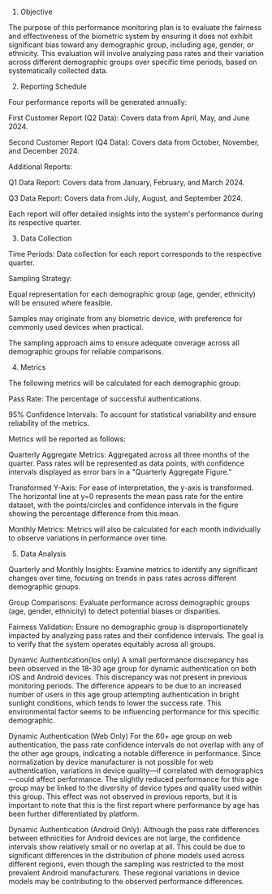 1. Objective

The purpose of this performance monitoring plan is to evaluate the fairness and effectiveness of the biometric system by ensuring it does not exhibit significant bias toward any demographic group, including age, gender, or ethnicity. This evaluation will involve analyzing pass rates and their variation across different demographic groups over specific time periods, based on systematically collected data.

2. Reporting Schedule

Four performance reports will be generated annually:

First Customer Report (Q2 Data): Covers data from April, May, and June 2024.

Second Customer Report (Q4 Data): Covers data from October, November, and December 2024.

Additional Reports:

Q1 Data Report: Covers data from January, February, and March 2024.

Q3 Data Report: Covers data from July, August, and September 2024.

Each report will offer detailed insights into the system's performance during its respective quarter.

3. Data Collection

Time Periods: Data collection for each report corresponds to the respective quarter.

Sampling Strategy:

Equal representation for each demographic group (age, gender, ethnicity) will be ensured where feasible.

Samples may originate from any biometric device, with preference for commonly used devices when practical.

The sampling approach aims to ensure adequate coverage across all demographic groups for reliable comparisons.

4. Metrics

The following metrics will be calculated for each demographic group:

Pass Rate: The percentage of successful authentications.

95% Confidence Intervals: To account for statistical variability and ensure reliability of the metrics.

Metrics will be reported as follows:

Quarterly Aggregate Metrics: Aggregated across all three months of the quarter. Pass rates will be represented as data points, with confidence intervals displayed as error bars in a "Quarterly Aggregate Figure."

Transformed Y-Axis: For ease of interpretation, the y-axis is transformed. The horizontal line at y=0 represents the mean pass rate for the entire dataset, with the points/circles and confidence intervals in the figure showing the percentage difference from this mean.

Monthly Metrics: Metrics will also be calculated for each month individually to observe variations in performance over time.





5. Data Analysis

Quarterly and Monthly Insights: Examine metrics to identify any significant changes over time, focusing on trends in pass rates across different demographic groups.

Group Comparisons: Evaluate performance across demographic groups (age, gender, ethnicity) to detect potential biases or disparities.

Fairness Validation: Ensure no demographic group is disproportionately impacted by analyzing pass rates and their confidence intervals. The goal is to verify that the system operates equitably across all groups.



Dynamic Authentication(Ios only)
A small performance discrepancy has been observed in the 18-30 age group for dynamic authentication on both iOS and Android devices. This discrepancy was not present in previous monitoring periods. The difference appears to be due to an increased number of users in this age group attempting authentication in bright sunlight conditions, which tends to lower the success rate. This environmental factor seems to be influencing performance for this specific demographic.

Dynamic Authentication (Web Only)
For the 60+ age group on web authentication, the pass rate confidence intervals do not overlap with any of the other age groups, indicating a notable difference in performance. Since normalization by device manufacturer is not possible for web authentication, variations in device quality—if correlated with demographics—could affect performance. The slightly reduced performance for this age group may be linked to the diversity of device types and quality used within this group. This effect was not observed in previous reports, but it is important to note that this is the first report where performance by age has been further differentiated by platform.

Dynamic Authentication (Android Only):
Although the pass rate differences between ethnicities for Android devices are not large, the confidence intervals show relatively small or no overlap at all. This could be due to significant differences in the distribution of phone models used across different regions, even though the sampling was restricted to the most prevalent Android manufacturers. These regional variations in device models may be contributing to the observed performance differences.




